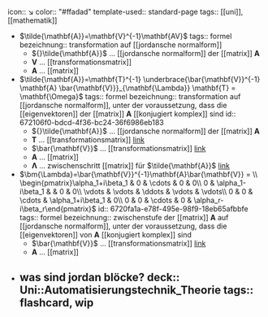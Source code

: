 icon:: ↘️
color:: "#ffadad"
template-used:: standard-page
tags:: [[uni]], [[mathematik]]

- $\tilde{\mathbf{A}}=\mathbf{V}^{-1}\mathbf{AV}$
  tags:: formel
  bezeichnung:: transformation auf [[jordansche normalform]]
	- ${}\tilde{\mathbf{A}}$ ... [[jordansche normalform]] der [[matrix]] $\mathbf{A}$
	- $\mathbf{V}$ ... [[transformationsmatrix]]
	- $\mathbf{A}$ ... [[matrix]]
- $\tilde{\mathbf{A}}=\mathbf{T}^{-1} \underbrace{\bar{\mathbf{V}}^{-1} \mathbf{A} \bar{\mathbf{V}}}_{\mathbf{\Lambda}} \mathbf{T} = \mathbf{\Omega}$
  tags:: formel
  bezeichnung:: transformation auf [[jordansche normalform]], unter der voraussetzung, dass die [[eigenvektoren]] der [[matrix]] $\mathbf{A}$ [[konjugiert komplex]] sind
  id:: 672106f0-bdcd-4f36-bc24-36f6986eb183
	- ${}\tilde{\mathbf{A}}$ ... [[jordansche normalform]] der [[matrix]] $\mathbf{A}$
	- $\mathbf{T}$ ... [[transformationsmatrix]] [link](((671e6fb4-11e3-459b-97b5-51f2c8fb6697)))
	- $\bar{\mathbf{V}}$ ... [[transformationsmatrix]] [link](((671e6a4a-7f50-4907-873e-4ba1e3c4fca5)))
	- $\mathbf{A}$ ... [[matrix]]
	- $\mathbf{\Lambda}$ ... zwischenschritt [[matrix]] für $\tilde{\mathbf{A}}$ [link](((6720fa1a-e78f-495e-98f9-18eb65afbbfe)))
- $\bm{\Lambda}=\bar{\mathbf{V}}^{-1}\mathbf{A}\bar{\mathbf{V}} = \\ \begin{pmatrix}\alpha_1+i\beta_1 & 0 & \cdots & 0 & 0\\ 0 & \alpha_1-i\beta_1 &  & 0 & 0\\ \vdots & \vdots & \ddots & \vdots & \vdots\\ 0 & 0 & \cdots & \alpha_1+i\beta_1 & 0\\ 0 & 0 & \cdots & 0 & \alpha_r-i\beta_r\end{pmatrix}$
  id:: 6720fa1a-e78f-495e-98f9-18eb65afbbfe
  tags:: formel
  bezeichnung:: zwischenstufe der [[matrix]] $\mathbf{A}$ auf [[jordansche normalform]], unter der voraussetzung, dass die [[eigenvektoren]] von  $\mathbf{A}$ [[konjugiert komplex]] sind
	- $\bar{\mathbf{V}}$ ... [[transformationsmatrix]] [link](((671e6a4a-7f50-4907-873e-4ba1e3c4fca5)))
	- $\mathbf{A}$ ... [[matrix]]
- was sind jordan blöcke?
  deck:: Uni::Automatisierungstechnik_Theorie
  tags:: flashcard, wip
	-